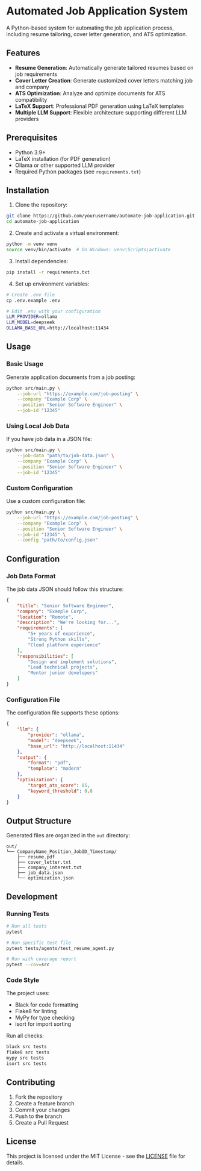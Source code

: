 # Automated Job Application System

A Python-based system for automating the job application process, including resume tailoring, cover letter generation, and ATS optimization.

## Features

- **Resume Generation**: Automatically generate tailored resumes based on job requirements
- **Cover Letter Creation**: Generate customized cover letters matching job and company
- **ATS Optimization**: Analyze and optimize documents for ATS compatibility
- **LaTeX Support**: Professional PDF generation using LaTeX templates
- **Multiple LLM Support**: Flexible architecture supporting different LLM providers

## Prerequisites

- Python 3.9+
- LaTeX installation (for PDF generation)
- Ollama or other supported LLM provider
- Required Python packages (see `requirements.txt`)

## Installation

1. Clone the repository:
```bash
git clone https://github.com/yourusername/automate-job-application.git
cd automate-job-application
```

2. Create and activate a virtual environment:
```bash
python -m venv venv
source venv/bin/activate  # On Windows: venv\Scripts\activate
```

3. Install dependencies:
```bash
pip install -r requirements.txt
```

4. Set up environment variables:
```bash
# Create .env file
cp .env.example .env

# Edit .env with your configuration
LLM_PROVIDER=ollama
LLM_MODEL=deepseek
OLLAMA_BASE_URL=http://localhost:11434
```

## Usage

### Basic Usage

Generate application documents from a job posting:

```bash
python src/main.py \
    --job-url "https://example.com/job-posting" \
    --company "Example Corp" \
    --position "Senior Software Engineer" \
    --job-id "12345"
```

### Using Local Job Data

If you have job data in a JSON file:

```bash
python src/main.py \
    --job-data "path/to/job-data.json" \
    --company "Example Corp" \
    --position "Senior Software Engineer" \
    --job-id "12345"
```

### Custom Configuration

Use a custom configuration file:

```bash
python src/main.py \
    --job-url "https://example.com/job-posting" \
    --company "Example Corp" \
    --position "Senior Software Engineer" \
    --job-id "12345" \
    --config "path/to/config.json"
```

## Configuration

### Job Data Format

The job data JSON should follow this structure:

```json
{
    "title": "Senior Software Engineer",
    "company": "Example Corp",
    "location": "Remote",
    "description": "We're looking for...",
    "requirements": [
        "5+ years of experience",
        "Strong Python skills",
        "Cloud platform experience"
    ],
    "responsibilities": [
        "Design and implement solutions",
        "Lead technical projects",
        "Mentor junior developers"
    ]
}
```

### Configuration File

The configuration file supports these options:

```json
{
    "llm": {
        "provider": "ollama",
        "model": "deepseek",
        "base_url": "http://localhost:11434"
    },
    "output": {
        "format": "pdf",
        "template": "modern"
    },
    "optimization": {
        "target_ats_score": 85,
        "keyword_threshold": 0.8
    }
}
```

## Output Structure

Generated files are organized in the `out` directory:

```
out/
└── CompanyName_Position_JobID_Timestamp/
    ├── resume.pdf
    ├── cover_letter.txt
    ├── company_interest.txt
    ├── job_data.json
    └── optimization.json
```

## Development

### Running Tests

```bash
# Run all tests
pytest

# Run specific test file
pytest tests/agents/test_resume_agent.py

# Run with coverage report
pytest --cov=src
```

### Code Style

The project uses:
- Black for code formatting
- Flake8 for linting
- MyPy for type checking
- isort for import sorting

Run all checks:

```bash
black src tests
flake8 src tests
mypy src tests
isort src tests
```

## Contributing

1. Fork the repository
2. Create a feature branch
3. Commit your changes
4. Push to the branch
5. Create a Pull Request

## License

This project is licensed under the MIT License - see the [LICENSE](LICENSE) file for details.
